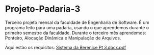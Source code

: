 # Projeto-Padaria-3
Terceiro projeto mensal da faculdade de Engenharia de Software.
É um programa feito para uma padaria, usando o que aprendemos durante o primeiro semestre da faculdade.
Durante o terceiro mês aprendemos: Ponteiro, Alocação Dinâmica e Manipulação de Arquivos.

Aqui estão os requisitos:
[Sistema da Berenice Pt 3.docx.pdf](https://github.com/Xua1zin/Projeto-Padaria-3/files/11933826/Sistema.da.Berenice.Pt.3.docx.pdf)

